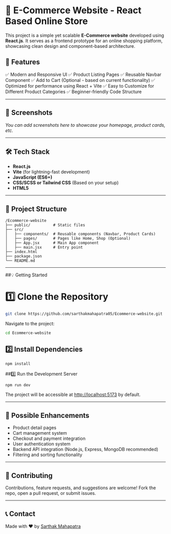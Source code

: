 # 🛒 E-Commerce Website - React Based Online Store

This project is a simple yet scalable **E-Commerce website** developed using **React.js**. It serves as a frontend prototype for an online shopping platform, showcasing clean design and component-based architecture.

## 🚀 Features

✅ Modern and Responsive UI
✅ Product Listing Pages
✅ Reusable Navbar Component
✅ Add to Cart (Optional - based on current functionality)
✅ Optimized for performance using React + Vite
✅ Easy to Customize for Different Product Categories
✅ Beginner-friendly Code Structure

---

## 📸 Screenshots

*You can add screenshots here to showcase your homepage, product cards, etc.*

---

## 🛠️ Tech Stack

* **React.js**
* **Vite** (for lightning-fast development)
* **JavaScript (ES6+)**
* **CSS/SCSS or Tailwind CSS** (Based on your setup)
* **HTML5**

---

## 📁 Project Structure

```
/Ecommerce-website
├── public/          # Static files
├── src/
│   ├── components/  # Reusable components (Navbar, Product Cards)
│   ├── pages/       # Pages like Home, Shop (Optional)
│   ├── App.jsx      # Main App component
│   ├── main.jsx     # Entry point
├── index.html
├── package.json
└── README.md
```

---

##💡 Getting Started

# 1️⃣ Clone the Repository

```bash
git clone https://github.com/sarthakmahapatra05/Ecommerce-website.git
```

Navigate to the project:

```bash
cd Ecommerce-website
```

## 2️⃣ Install Dependencies

```bash
npm install
```

##3️⃣ Run the Development Server

```bash
npm run dev
```

The project will be accessible at [http://localhost:5173](http://localhost:5173) by default.

---

## 🔧 Possible Enhancements

* Product detail pages
* Cart management system
* Checkout and payment integration
* User authentication system
* Backend API integration (Node.js, Express, MongoDB recommended)
* Filtering and sorting functionality

---

## 🙌 Contributing

Contributions, feature requests, and suggestions are welcome! Fork the repo, open a pull request, or submit issues.

---

## 📞 Contact

Made with ❤️ by [Sarthak Mahapatra](https://github.com/sarthakmahapatra05)
